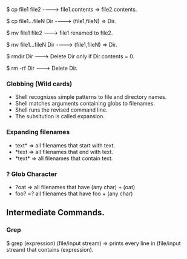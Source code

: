 

<p>$ cp file1 file2 ----> file1.contents => file2.contents.</p>
<p>$ cp file1...fileN Dir ----> (file1,fileN) => Dir.</p>
<p>$ mv file1 file2 ---> file1 renamed to file2.</p>
<p>$ mv file1...fileN Dir ----> (file1,fileN) => Dir.</p>
<p>$ rmdir Dir ---> Delete Dir only if Dir.contents = 0.</p>
<p>$ rm -rf Dir ---> Delete Dir.</p>

<h3>Globbing (Wild cards)</h3>

<ul>
  <li>Shell recognizes simple patterns to file and directory names.</li>
  <li>Shell matches arguments containing globs to filenames.</li>
  <li>Shell runs the revised command line.</li>
  <li>The subsitution is called expansion.</li>
</ul>

<h3>Expanding filenames</h3>

<ul>
  <li>text* => all filenames that start with text.</li>
  <li>*text => all filenames that end with text.</li>
  <li>*text* => all filenames that contain text.</li>
</ul>

<h3> ? Glob Character</h3>

<ul>
  <li>?oat => all filenames that have (any char) + (oat)</li>
  <li>foo? =? all filenames that have foo + (any char)</li>
</ul>
  
  
<h2>Intermediate Commands.</h2>

<h3>Grep</h3>

<p>$ grep (expression) (file/input stream) => prints every line in (file/input stream) that contains (expression).</p>





